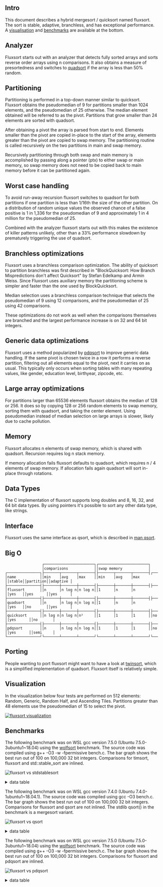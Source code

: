 Intro
-----
This document describes a hybrid mergesort / quicksort named fluxsort. The sort is stable, adaptive, branchless, and has exceptional performance. A [visualisation](https://github.com/scandum/fluxsort#visualization) and [benchmarks](https://github.com/scandum/fluxsort#benchmarks) are available at the bottom.

Analyzer
--------
Fluxsort starts out with an analyzer that detects fully sorted arrays and sorts reverse order arrays using n comparisons. It also obtains a measure of presortedness and switches to [quadsort](https://github.com/scandum/quadsort) if the array is less than 50% random.

Partitioning
------------
Partitioning is performed in a top-down manner similar to quicksort. Fluxsort obtains the pseudomedian of 9 for partitions smaller than 1024 elements, and the pseudomedian of 25 otherwise. The median element obtained will be referred to as the pivot. Partitions that grow smaller than 24 elements are sorted with quadsort.

After obtaining a pivot the array is parsed from start to end. Elements smaller than the pivot are copied in-place to the start of the array, elements greater than the pivot are copied to swap memory. The partitioning routine is called recursively on the two partitions in main and swap memory.

Recursively partitioning through both swap and main memory is accomplished by passing along a pointer (ptx) to either swap or main memory, so swap memory does not need to be copied back to main memory before it can be partitioned again.

Worst case handling
-------------------
To avoid run-away recursion fluxsort switches to quadsort for both partitions if one partition is less than 1/16th the size of the other partition. On a distribution of random unique values the observed chance of a false positive is 1 in 1,336 for the pseudomedian of 9 and approximately 1 in 4 million for the pseudomedian of 25.

Combined with the analyzer fluxsort starts out with this makes the existence of killer patterns unlikely, other than a 33% performance slowdown by prematurely triggering the use of quadsort.

Branchless optimizations
------------------------
Fluxsort uses a branchless comparison optimization. The ability of quicksort to partition branchless was first described in "BlockQuicksort: How Branch Mispredictions don't affect Quicksort" by Stefan Edelkamp and Armin Weiss. Since Fluxsort uses auxiliary memory the partitioning scheme is simpler and faster than the one used by BlockQuicksort.

Median selection uses a branchless comparison technique that selects the pseudomedian of 9 using 12 comparisons, and the pseudomedian of 25 using 42 comparisons.

These optimizations do not work as well when the comparisons themselves are branched and the largest performance increase is on 32 and 64 bit integers.

Generic data optimizations
--------------------------
Fluxsort uses a method popularized by [pdqsort](https://github.com/orlp/pdqsort) to improve generic data handling. If the same pivot is chosen twice in a row it performs a reverse partition, filtering out all elements equal to the pivot, next it carries on as usual. This typically only occurs when sorting tables with many repeating values, like gender, education level, birthyear, zipcode, etc.

Large array optimizations
-------------------------
For partitions larger than 65536 elements fluxsort obtains the median of 128 or 256. It does so by copying 128 or 256 random elements to swap memory, sorting them with quadsort, and taking the center element. Using pseudomedian instead of median selection on large arrays is slower, likely due to cache pollution.

Memory
------
Fluxsort allocates n elements of swap memory, which is shared with quadsort. Recursion requires log n stack memory.

If memory allocation fails fluxsort defaults to quadsort, which requires n / 4 elements of swap memory. If allocation fails again quadsort will sort in-place through rotations.

Data Types
----------
The C implementation of fluxsort supports long doubles and 8, 16, 32, and 64 bit data types. By using pointers it's possible to sort any other data type, like strings.

Interface
---------
Fluxsort uses the same interface as qsort, which is described in [man qsort](https://man7.org/linux/man-pages/man3/qsort.3p.html).

Big O
-----
```cobol
                 ┌───────────────────────┐┌───────────────────────┐
                 │comparisons            ││swap memory            │
┌───────────────┐├───────┬───────┬───────┤├───────┬───────┬───────┤┌──────┐┌─────────┐┌─────────┐
│name           ││min    │avg    │max    ││min    │avg    │max    ││stable││partition││adaptive │
├───────────────┤├───────┼───────┼───────┤├───────┼───────┼───────┤├──────┤├─────────┤├─────────┤
│fluxsort       ││n      │n log n│n log n││1      │n      │n      ││yes   ││yes      ││yes      │
├───────────────┤├───────┼───────┼───────┤├───────┼───────┼───────┤├──────┤├─────────┤├─────────┤
│quadsort       ││n      │n log n│n log n││1      │n      │n      ││yes   ││no       ││yes      │
├───────────────┤├───────┼───────┼───────┤├───────┼───────┼───────┤├──────┤├─────────┤├─────────┤
│quicksort      ││n log n│n log n│n²     ││1      │1      │1      ││no    ││yes      ││no       │
├───────────────┤├───────┼───────┼───────┤├───────┼───────┼───────┤├──────┤├─────────┤├─────────┤
│pdqsort        ││n      │n log n│n log n││1      │1      │1      ││no    ││yes      ││semi     │
└───────────────┘└───────┴───────┴───────┘└───────┴───────┴───────┘└──────┘└─────────┘└─────────┘
```

Porting
-------
People wanting to port fluxsort might want to have a look at [twinsort](https://github.com/scandum/twinsort), which is a simplified implementation of quadsort. Fluxsort itself is relatively simple.

Visualization
-------------
In the visualization below four tests are performed on 512 elements: Random, Generic, Random Half, and Ascending Tiles. Partitions greater than 48 elements use the pseudomedian of 15 to select the pivot.

[![fluxsort visualization](https://github.com/scandum/fluxsort/blob/main/images/fluxsort.gif)](https://youtu.be/pXPrCTi-gRE)

Benchmarks
----------

The following benchmark was on WSL gcc version 7.5.0 (Ubuntu 7.5.0-3ubuntu1~18.04) using the [wolfsort](https://github.com/scandum/wolfsort) benchmark.
The source code was compiled using g++ -O3 -w -fpermissive bench.c. The bar graph shows the best run out of 100 on 100,000 32 bit integers. Comparisons for timsort, fluxsort and std::stable_sort are inlined.

![fluxsort vs stdstablesort](https://github.com/scandum/fluxsort/blob/main/images/fluxsort_vs_stdstablesort.png)

<details><summary>data table</summary>

|      Name |    Items | Type |     Best |  Average |     Loops | Samples |     Distribution |
| --------- | -------- | ---- | -------- | -------- | --------- | ------- | ---------------- |
|stablesort |   100000 |   64 | 0.006139 | 0.006172 |         1 |     100 |     random order |
|  fluxsort |   100000 |   64 | 0.001904 | 0.001946 |         1 |     100 |     random order |
|   timsort |   100000 |   64 | 0.007677 | 0.007715 |         1 |     100 |     random order |

|      Name |    Items | Type |     Best |  Average |     Loops | Samples |     Distribution |
| --------- | -------- | ---- | -------- | -------- | --------- | ------- | ---------------- |
|stablesort |   100000 |   32 | 0.006000 | 0.006031 |         1 |     100 |     random order |
|  fluxsort |   100000 |   32 | 0.001812 | 0.001828 |         1 |     100 |     random order |
|   timsort |   100000 |   32 | 0.007627 | 0.007654 |         1 |     100 |     random order |
|           |          |      |          |          |           |         |                  |
|stablesort |   100000 |   32 | 0.003849 | 0.003884 |         1 |     100 |     random % 100 |
|  fluxsort |   100000 |   32 | 0.000677 | 0.000689 |         1 |     100 |     random % 100 |
|   timsort |   100000 |   32 | 0.005575 | 0.005603 |         1 |     100 |     random % 100 |
|           |          |      |          |          |           |         |                  |
|stablesort |   100000 |   32 | 0.000806 | 0.000846 |         1 |     100 |        ascending |
|  fluxsort |   100000 |   32 | 0.000046 | 0.000046 |         1 |     100 |        ascending |
|   timsort |   100000 |   32 | 0.000070 | 0.000070 |         1 |     100 |        ascending |
|           |          |      |          |          |           |         |                  |
|stablesort |   100000 |   32 | 0.001484 | 0.001524 |         1 |     100 |    ascending saw |
|  fluxsort |   100000 |   32 | 0.000813 | 0.000819 |         1 |     100 |    ascending saw |
|   timsort |   100000 |   32 | 0.000870 | 0.000883 |         1 |     100 |    ascending saw |
|           |          |      |          |          |           |         |                  |
|stablesort |   100000 |   32 | 0.000880 | 0.000900 |         1 |     100 |       pipe organ |
|  fluxsort |   100000 |   32 | 0.000370 | 0.000374 |         1 |     100 |       pipe organ |
|   timsort |   100000 |   32 | 0.000183 | 0.000186 |         1 |     100 |       pipe organ |
|           |          |      |          |          |           |         |                  |
|stablesort |   100000 |   32 | 0.000901 | 0.000912 |         1 |     100 |       descending |
|  fluxsort |   100000 |   32 | 0.000057 | 0.000058 |         1 |     100 |       descending |
|   timsort |   100000 |   32 | 0.000090 | 0.000093 |         1 |     100 |       descending |
|           |          |      |          |          |           |         |                  |
|stablesort |   100000 |   32 | 0.001482 | 0.001549 |         1 |     100 |   descending saw |
|  fluxsort |   100000 |   32 | 0.000812 | 0.000817 |         1 |     100 |   descending saw |
|   timsort |   100000 |   32 | 0.000878 | 0.000888 |         1 |     100 |   descending saw |
|           |          |      |          |          |           |         |                  |
|stablesort |   100000 |   32 | 0.002124 | 0.002166 |         1 |     100 |      random tail |
|  fluxsort |   100000 |   32 | 0.000929 | 0.000939 |         1 |     100 |      random tail |
|   timsort |   100000 |   32 | 0.002025 | 0.002044 |         1 |     100 |      random tail |
|           |          |      |          |          |           |         |                  |
|stablesort |   100000 |   32 | 0.003575 | 0.003620 |         1 |     100 |      random half |
|  fluxsort |   100000 |   32 | 0.001622 | 0.001632 |         1 |     100 |      random half |
|   timsort |   100000 |   32 | 0.004042 | 0.004070 |         1 |     100 |      random half |
|           |          |      |          |          |           |         |                  |
|stablesort |   100000 |   32 | 0.001097 | 0.001124 |         1 |     100 |  ascending tiles |
|  fluxsort |   100000 |   32 | 0.001131 | 0.001148 |         1 |     100 |  ascending tiles |
|   timsort |   100000 |   32 | 0.000864 | 0.000907 |         1 |     100 |  ascending tiles |

</details>

The following benchmark was on WSL gcc version 7.4.0 (Ubuntu 7.4.0-1ubuntu1~18.04.1).
The source code was compiled using gcc -O3 bench.c. The bar graph shows the best run out of 100 on 100,000 32 bit integers. Comparisons for fluxsort and qsort are not inlined. The stdlib qsort() in the benchmark is a mergesort variant. 

![fluxsort vs qsort](https://github.com/scandum/fluxsort/blob/main/images/fluxsort_vs_qsort.png)

<details><summary>data table</summary>

|      Name |    Items | Type |     Best |  Average |  Compares | Samples |     Distribution |
| --------- | -------- | ---- | -------- | -------- | --------- | ------- | ---------------- |
|     qsort |   100000 |   64 | 0.016947 | 0.017179 |   1536548 |     100 |    random string |
|  fluxsort |   100000 |   64 | 0.010504 | 0.010816 |   1946135 |     100 |    random string |

|      Name |    Items | Type |     Best |  Average |  Compares | Samples |     Distribution |
| --------- | -------- | ---- | -------- | -------- | --------- | ------- | ---------------- |
|     qsort |   100000 |  128 | 0.019675 | 0.020225 |   1536363 |     100 |     random order |
|  fluxsort |   100000 |  128 | 0.012200 | 0.012301 |   1952777 |     100 |     random order |

|      Name |    Items | Type |     Best |  Average |  Compares | Samples |     Distribution |
| --------- | -------- | ---- | -------- | -------- | --------- | ------- | ---------------- |
|     qsort |   100000 |   64 | 0.009278 | 0.009361 |   1536491 |     100 |     random order |
|  fluxsort |   100000 |   64 | 0.004208 | 0.004237 |   1941468 |     100 |     random order |

|      Name |    Items | Type |     Best |  Average |  Compares | Samples |     Distribution |
| --------- | -------- | ---- | -------- | -------- | --------- | ------- | ---------------- |
|     qsort |   100000 |   32 | 0.008489 | 0.008649 |   1536634 |     100 |     random order |
|  fluxsort |   100000 |   32 | 0.003670 | 0.003729 |   1948983 |     100 |     random order |
|           |          |      |          |          |           |         |                  |
|     qsort |   100000 |   32 | 0.006428 | 0.006653 |   1532465 |     100 |     random % 100 |
|  fluxsort |   100000 |   32 | 0.001468 | 0.001503 |    972132 |     100 |     random % 100 |
|           |          |      |          |          |           |         |                  |
|     qsort |   100000 |   32 | 0.002023 | 0.002083 |    815024 |     100 |  ascending order |
|  fluxsort |   100000 |   32 | 0.000169 | 0.000176 |     99999 |     100 |  ascending order |
|           |          |      |          |          |           |         |                  |
|     qsort |   100000 |   32 | 0.002826 | 0.002888 |    915020 |     100 |    ascending saw |
|  fluxsort |   100000 |   32 | 0.001271 | 0.001293 |    553308 |     100 |    ascending saw |
|           |          |      |          |          |           |         |                  |
|     qsort |   100000 |   32 | 0.002343 | 0.002528 |    884462 |     100 |       pipe organ |
|  fluxsort |   100000 |   32 | 0.000724 | 0.000733 |    428065 |     100 |       pipe organ |
|           |          |      |          |          |           |         |                  |
|     qsort |   100000 |   32 | 0.002455 | 0.002649 |    853904 |     100 | descending order |
|  fluxsort |   100000 |   32 | 0.000195 | 0.000196 |     99999 |     100 | descending order |
|           |          |      |          |          |           |         |                  |
|     qsort |   100000 |   32 | 0.003226 | 0.003360 |    953892 |     100 |   descending saw |
|  fluxsort |   100000 |   32 | 0.001267 | 0.001277 |    565476 |     100 |   descending saw |
|           |          |      |          |          |           |         |                  |
|     qsort |   100000 |   32 | 0.003742 | 0.003858 |   1012073 |     100 |      random tail |
|  fluxsort |   100000 |   32 | 0.001445 | 0.001452 |    670123 |     100 |      random tail |
|           |          |      |          |          |           |         |                  |
|     qsort |   100000 |   32 | 0.005458 | 0.005547 |   1200713 |     100 |      random half |
|  fluxsort |   100000 |   32 | 0.002370 | 0.002400 |   1076830 |     100 |      random half |
|           |          |      |          |          |           |         |                  |
|     qsort |   100000 |   32 | 0.004085 | 0.004688 |   1209200 |     100 |  ascending tiles |
|  fluxsort |   100000 |   32 | 0.001258 | 0.001291 |    446580 |     100 |  ascending tiles |

</details>

The following benchmark was on WSL gcc version 7.5.0 (Ubuntu 7.5.0-3ubuntu1~18.04) using the [wolfsort](https://github.com/scandum/wolfsort) benchmark.
The source code was compiled using g++ -O3 -w -fpermissive bench.c. The bar graph shows the best run out of 100 on 100,000 32 bit integers. Comparisons for fluxsort and pdqsort are inlined.

![fluxsort vs pdqsort](https://github.com/scandum/fluxsort/blob/main/images/fluxsort_vs_pdqsort.png)

<details><summary>data table</summary>

|      Name |    Items | Type |     Best |  Average |     Loops | Samples |     Distribution |
| --------- | -------- | ---- | -------- | -------- | --------- | ------- | ---------------- |
|   pdqsort |   100000 |   64 | 0.002679 | 0.002702 |         1 |     100 |     random order |
|  fluxsort |   100000 |   64 | 0.001921 | 0.001950 |         1 |     100 |     random order |

|      Name |    Items | Type |     Best |  Average |     Loops | Samples |     Distribution |
| --------- | -------- | ---- | -------- | -------- | --------- | ------- | ---------------- |
|   pdqsort |   100000 |   32 | 0.002597 | 0.002621 |         1 |     100 |     random order |
|  fluxsort |   100000 |   32 | 0.001812 | 0.001835 |         1 |     100 |     random order |
|           |          |      |          |          |           |         |                  |
|   pdqsort |   100000 |   32 | 0.000839 | 0.000852 |         1 |     100 |     random % 100 |
|  fluxsort |   100000 |   32 | 0.000677 | 0.000690 |         1 |     100 |     random % 100 |
|           |          |      |          |          |           |         |                  |
|   pdqsort |   100000 |   32 | 0.000085 | 0.000085 |         1 |     100 |        ascending |
|  fluxsort |   100000 |   32 | 0.000046 | 0.000047 |         1 |     100 |        ascending |
|           |          |      |          |          |           |         |                  |
|   pdqsort |   100000 |   32 | 0.003171 | 0.003199 |         1 |     100 |    ascending saw |
|  fluxsort |   100000 |   32 | 0.000810 | 0.000820 |         1 |     100 |    ascending saw |
|           |          |      |          |          |           |         |                  |
|   pdqsort |   100000 |   32 | 0.002784 | 0.002808 |         1 |     100 |       pipe organ |
|  fluxsort |   100000 |   32 | 0.000369 | 0.000371 |         1 |     100 |       pipe organ |
|           |          |      |          |          |           |         |                  |
|   pdqsort |   100000 |   32 | 0.000188 | 0.000193 |         1 |     100 |       descending |
|  fluxsort |   100000 |   32 | 0.000057 | 0.000059 |         1 |     100 |       descending |
|           |          |      |          |          |           |         |                  |
|   pdqsort |   100000 |   32 | 0.003411 | 0.003439 |         1 |     100 |   descending saw |
|  fluxsort |   100000 |   32 | 0.000809 | 0.000818 |         1 |     100 |   descending saw |
|           |          |      |          |          |           |         |                  |
|   pdqsort |   100000 |   32 | 0.002535 | 0.002555 |         1 |     100 |      random tail |
|  fluxsort |   100000 |   32 | 0.000930 | 0.000941 |         1 |     100 |      random tail |
|           |          |      |          |          |           |         |                  |
|   pdqsort |   100000 |   32 | 0.002567 | 0.002583 |         1 |     100 |      random half |
|  fluxsort |   100000 |   32 | 0.001626 | 0.001638 |         1 |     100 |      random half |
|           |          |      |          |          |           |         |                  |
|   pdqsort |   100000 |   32 | 0.002269 | 0.002287 |         1 |     100 |  ascending tiles |
|  fluxsort |   100000 |   32 | 0.001138 | 0.001149 |         1 |     100 |  ascending tiles |

</details>
